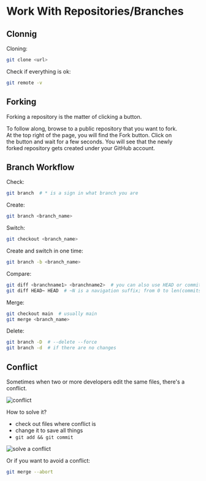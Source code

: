 # Work With Repositories/Branches

## Clonnig

Cloning:
```bash
git clone <url>
```

Check if everything is ok:
```bash
git remote -v
```

## Forking

Forking a repository is the matter of clicking a button.

To follow along, browse to a public repository that you want to fork.  
At the top right of the page, you will find the Fork button. Click on  
the button and wait for a few seconds. You will see that the newly  
forked repository gets created under your GitHub account.

## Branch Workflow
Check:
```bash
git branch  # * is a sign in what branch you are
```

Create:
```bash
git branch <branch_name>
```

Switch:
```bash
git checkout <branch_name>
```

Create and switch in one time:
```bash
git branch -b <branch_name>
```

Compare:
```bash
git diff <branchname1> <branchname2>  # you can also use HEAD or commit hash
git diff HEAD~ HEAD  # ~N is a navigation suffix; from 0 to len(commits) - 1; 1 by default (without N)
```

Merge:
```bash
git checkout main  # usually main
git merge <branch_name>
```

Delete:
```bash
git branch -D  # --delete --force
git branch -d  # if there are no changes
```

## Conflict
Sometimes when two or more developers edit the same files, there's a conflict.

![conflict](https://pictures.s3.yandex.net/resources/M3_T3-5_1687852525.png "conflict")

How to solve it?
- check out files where conflict is
- change it to save all things
- `git add && git commit`


![solve a conflict](https://pictures.s3.yandex.net/resources/Untitled-110_1687531034.png "solve a conflict")

Or if you want to avoid a conflict:
```bash
git merge --abort
```

